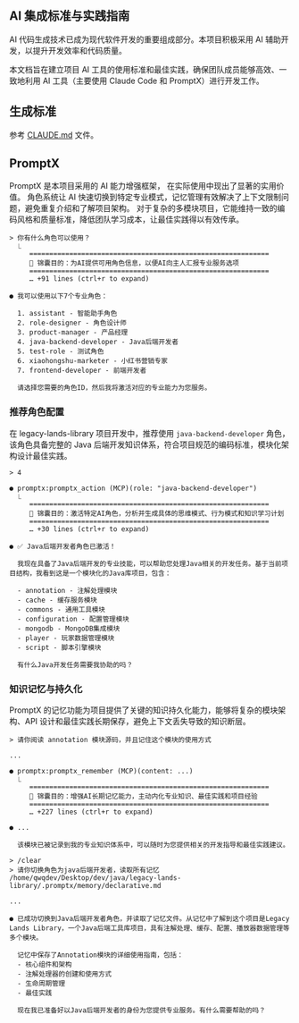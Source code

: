 ## AI 集成标准与实践指南

AI 代码生成技术已成为现代软件开发的重要组成部分。本项目积极采用 AI 辅助开发，以提升开发效率和代码质量。

本文档旨在建立项目 AI 工具的使用标准和最佳实践，确保团队成员能够高效、一致地利用 AI 工具（主要使用 Claude Code 和
PromptX）进行开发工作。

## 生成标准

参考 [CLAUDE.md](CLAUDE.md) 文件。

## PromptX

PromptX 是本项目采用的 AI 能力增强框架， 在实际使用中现出了显著的实用价值。
角色系统让 AI 快速切换到特定专业模式，记忆管理有效解决了上下文限制问题，避免重复介绍和了解项目架构。
对于复杂的多模块项目，它能维持一致的编码风格和质量标准，降低团队学习成本，让最佳实践得以有效传承。

```
> 你有什么角色可以使用？
  ⎿
     ============================================================
     🎯 锦囊目的：为AI提供可用角色信息，以便AI向主人汇报专业服务选项
     ============================================================
     … +91 lines (ctrl+r to expand)

● 我可以使用以下7个专业角色：

  1. assistant - 智能助手角色
  2. role-designer - 角色设计师
  3. product-manager - 产品经理
  4. java-backend-developer - Java后端开发者
  5. test-role - 测试角色
  6. xiaohongshu-marketer - 小红书营销专家
  7. frontend-developer - 前端开发者

  请选择您需要的角色ID，然后我将激活对应的专业能力为您服务。
```

### 推荐角色配置

在 legacy-lands-library 项目开发中，推荐使用 `java-backend-developer` 角色，该角色具备完整的 Java
后端开发知识体系，符合项目规范的编码标准，模块化架构设计最佳实践。

```
> 4

● promptx:promptx_action (MCP)(role: "java-backend-developer")
  ⎿
     ============================================================
     🎯 锦囊目的：激活特定AI角色，分析并生成具体的思维模式、行为模式和知识学习计划
     ============================================================
     … +30 lines (ctrl+r to expand)

● ✅ Java后端开发者角色已激活！

  我现在具备了Java后端开发的专业技能，可以帮助您处理Java相关的开发任务。基于当前项目结构，我看到这是一个模块化的Java库项目，包含：

  - annotation - 注解处理模块
  - cache - 缓存服务模块
  - commons - 通用工具模块
  - configuration - 配置管理模块
  - mongodb - MongoDB集成模块
  - player - 玩家数据管理模块
  - script - 脚本引擎模块

  有什么Java开发任务需要我协助的吗？
```

### 知识记忆与持久化

PromptX 的记忆功能为项目提供了关键的知识持久化能力，能够将复杂的模块架构、API 设计和最佳实践长期保存，避免上下文丢失导致的知识断层。

```
> 请你阅读 annotation 模块源码，并且记住这个模块的使用方式

...

● promptx:promptx_remember (MCP)(content: ...)
  ⎿
     ============================================================
     🎯 锦囊目的：增强AI长期记忆能力，主动内化专业知识、最佳实践和项目经验
     ============================================================
     … +227 lines (ctrl+r to expand)

● ...

  该模块已被记录到我的专业知识体系中，可以随时为您提供相关的开发指导和最佳实践建议。
```

```
> /clear
> 请你切换角色为java后端开发者，读取所有记忆 /home/qwqdev/Desktop/dev/java/legacy-lands-library/.promptx/memory/declarative.md

...

● 已成功切换到Java后端开发者角色，并读取了记忆文件。从记忆中了解到这个项目是Legacy Lands Library，一个Java后端工具库项目，具有注解处理、缓存、配置、播放器数据管理等多个模块。

  记忆中保存了Annotation模块的详细使用指南，包括：
  - 核心组件和架构
  - 注解处理器的创建和使用方式
  - 生命周期管理
  - 最佳实践

  现在我已准备好以Java后端开发者的身份为您提供专业服务。有什么需要帮助的吗？
```
